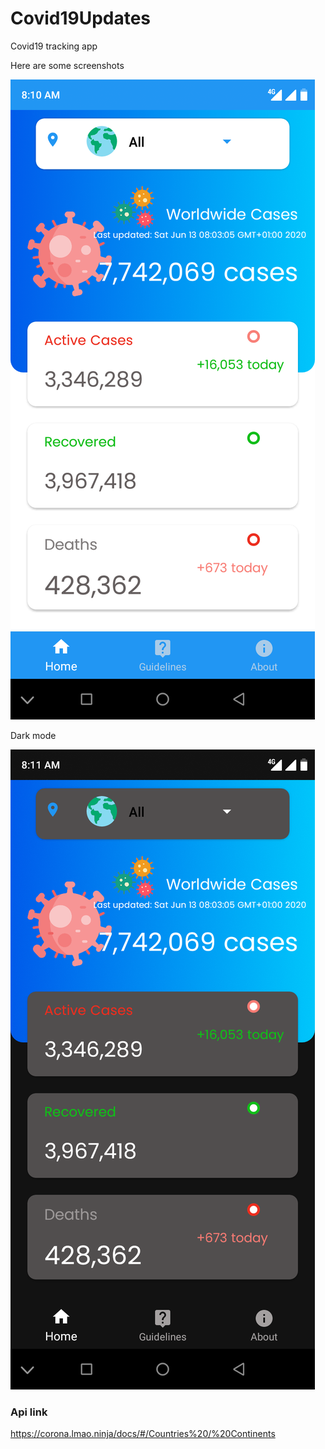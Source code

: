 # Covid19Updates
Covid19 tracking app


Here are some screenshots

![alt text](https://github.com/Tristankluivert/Covid19Updates/blob/master/screenshots/Screenshot_20200613-081051.png)



Dark mode 



![alt text](https://github.com/Tristankluivert/Covid19Updates/blob/master/screenshots/Screenshot_20200613-081104.png)

 ### Api link
 
 https://corona.lmao.ninja/docs/#/Countries%20/%20Continents
